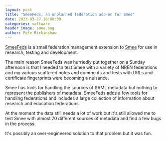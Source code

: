 ```yaml
---
layout: post
title: "SmeeFeds, an unplanned federation add-on for Smee"
date: 2023-03-27 16:00:00
categories: software
header_image: smee.png
author: Pete Birkinshaw
---
```

[SmeeFeds](https://github.com/Digital-Identity-Labs/smee_feds) is a small federation management extension to [Smee](https://github.com/Digital-Identity-Labs/smee) for use in research, testing and development.

The main reason SmeeFeds was hurriedly put together on a Sunday afternoon is that I needed to test Smee with a variety of NREN federations and my various scattered notes and comments and tests with URLs and certificate fingerprints were becoming a nuisance.

Smee has tools for handling the sources of SAML metadata but nothing to represent the publishers of metadata. SmeeFeds adds a few tools for handling federations and includes a large collection of information about research and education federations.

At the moment the data still needs a lot of work but it's still allowed me to test Smee with almost 70 different sources of metadata and find a few bugs in the process.

It's possibly an over-engineered solution to that problem but it was fun.

